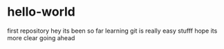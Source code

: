 # hello-world
first repository
hey its been so far 
learning git is really easy stufff
hope its more clear going ahead
